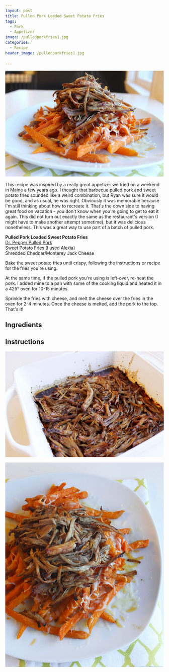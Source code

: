 ```yaml
---
layout: post
title: Pulled Pork Loaded Sweet Potato Fries
tags:
  - Pork
  - Appetizer
image: /pulledporkfries1.jpg
categories:
  - Recipe
header_image: /pulledporkfries1.jpg

---
```


![Image of Pulled Pork Loaded Sweet Potato Fries.](/upload//pulledporkfries1.jpg)

This recipe was inspired by a really great appetizer we tried on a weekend in [Maine](http://grittys.com/pubs/freeport/) a few years ago. I thought that barbecue pulled pork and sweet potato fries sounded like a weird combination, but Ryan was sure it would be good, and as usual, he was right. Obviously it was memorable because I'm still thinking about how to recreate it. That's the down side to having great food on vacation - you don't know when you're going to get to eat it again. This did not turn out exactly the same as the restaurant's version (I might have to make another attempt sometime), but it was delicious nonetheless. This was a great way to use part of a batch of pulled pork.  
  
**Pulled Pork Loaded Sweet Potato Fries**  
[Dr. Pepper Pulled Pork](http://www.hannahkilcoyne.com/2015/01/dr-pepper-pulled-pork.html)  
Sweet Potato Fries (I used Alexia)  
Shredded Cheddar/Monterey Jack Cheese  
  
Bake the sweet potato fries until crispy, following the instructions or recipe for the fries you're using.  
  
At the same time, if the pulled pork you're using is left-over, re-heat the pork. I added mine to a pan with some of the cooking liquid and heated it in a 425° oven for 10-15 minutes.  
  
Sprinkle the fries with cheese, and melt the cheese over the fries in the oven for 2-4 minutes. Once the cheese is melted, add the pork to the top. That's it!

## Ingredients



## Instructions







![Image of Pulled Pork Loaded Sweet Potato Fries.](/upload/pf3.jpg)

![Image of Pulled Pork Loaded Sweet Potato Fries.](/upload/pf2.jpg)